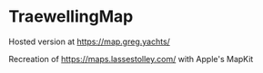# TraewellingMap

Hosted version at https://map.greg.yachts/

Recreation of https://maps.lassestolley.com/ with Apple's MapKit
